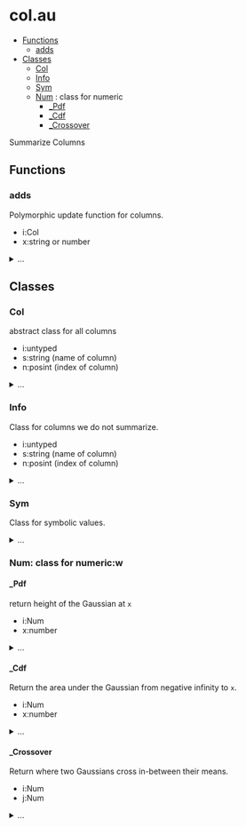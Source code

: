 #  col.au
  - [Functions](#functions) 
    - [adds](#adds) 
  - [Classes](#classes) 
    - [Col](#col) 
    - [Info](#info) 
    - [Sym](#sym) 
    - [Num](#numclassfornumericw) :  class for numeric
      - [_Pdf](#pdf) 
      - [_Cdf](#cdf) 
      - [_Crossover](#crossover) 

Summarize Columns


## Functions

### adds
Polymorphic update function for columns.
- i:Col
- x:string or number

<details><summary>...</summary>

```awk
function add(i,x,  f) { f=i.is "Add"; return @f(i,x) }
```

</details>



## Classes

### Col
 abstract class for all columns
- i:untyped
- s:string (name of column)
- n:posint (index of column)

<details><summary>...</summary>

```awk
function Col(i,s,n) { 
  Object(i); i.is="Col"
  i.txt=s; i.pos=n }
```

</details>



###  Info
Class  for columns we do not summarize.
- i:untyped
- s:string (name of column)
- n:posint (index of column)

<details><summary>...</summary>

```awk
function Info(i,s,n)  { Col(i,s,n); i.is="Info" }
function _Add(i,x) { return x }
```

</details>



### Sym
Class for symbolic values.

<details><summary>...</summary>

```awk
function Sym(i,s,n) { 
  Col(i,s,n); i.is="Sym"
  i.mode= i.most= "" }
```

</details>



### Num: class for numeric:w

#### _Pdf
return height of the Gaussian at `x`
- i:Num
- x:number

<details><summary>...</summary>

```awk
function _Pdf(i,x,    var,denom,num) {
  var   = i.sd^2
  denom = (2*Au.pi*2*var)^.5
  num   = 2*Au.e^(-(x-i.mu)^2/(2*var+0.0001))
  return num/(denom + 10^-64) }
```

</details>



#### _Cdf
Return the area under the Gaussian from negative infinity to `x`.
- i:Num
- x:number

<details><summary>...</summary>

```awk
function _Cdf(i,x) { 
  x = (x-i.mu)/i.sd
  return (x<-3 || x>3) ? 0 : 1/(1+Au.e^(-0.07056*x^3 - 1.5976*x))}
```

</details>



#### _Crossover
Return where two Gaussians cross in-between their means.
- i:Num
- j:Num

<details><summary>...</summary>

```awk
function _Crossover(i,j,   x1,x2,d,min,x,y) {
   x1  = i.mu
   x2  = j.mu
   if (x2> x1) { x2=i.mu; x1=j.mu }
   d   = (x2-x1)/10
   min = 1E32
   for(x=x1; x<=x2; x+=d) {
      y = _Pdf(i) + _Pdf(j)
      if (y<min) { out=x; min = x} 
   } 
   return out }
```

</details>


